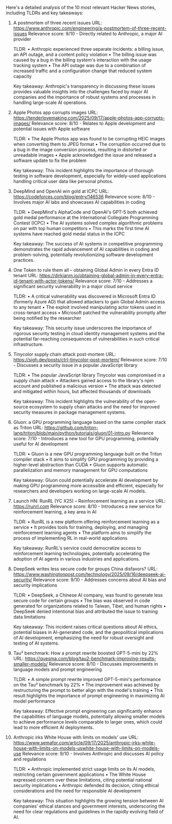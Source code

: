 Here's a detailed analysis of the 10 most relevant Hacker News stories, including TLDRs and key takeaways:

1. A postmortem of three recent issues
   URL: https://www.anthropic.com/engineering/a-postmortem-of-three-recent-issues
   Relevance score: 9/10 - Directly related to Anthropic, a major AI provider

   TLDR:
   • Anthropic experienced three separate incidents: a billing issue, an API outage, and a content policy violation
   • The billing issue was caused by a bug in the billing system's interaction with the usage tracking system
   • The API outage was due to a combination of increased traffic and a configuration change that reduced system capacity

   Key takeaway: Anthropic's transparency in discussing these issues provides valuable insights into the challenges faced by major AI companies and the importance of robust systems and processes in handling large-scale AI operations.

2. Apple Photos app corrupts images
   URL: https://tenderlovemaking.com/2025/09/17/apple-photos-app-corrupts-images/
   Relevance score: 8/10 - Relates to Apple development and potential issues with Apple software

   TLDR:
   • The Apple Photos app was found to be corrupting HEIC images when converting them to JPEG format
   • The corruption occurred due to a bug in the image conversion process, resulting in distorted or unreadable images
   • Apple acknowledged the issue and released a software update to fix the problem

   Key takeaway: This incident highlights the importance of thorough testing in software development, especially for widely-used applications handling critical user data like personal photos.

3. DeepMind and OpenAI win gold at ICPC
   URL: https://codeforces.com/blog/entry/146536
   Relevance score: 8/10 - Involves major AI labs and showcases AI capabilities in coding

   TLDR:
   • DeepMind's AlphaCode and OpenAI's GPT-5 both achieved gold medal performance at the International Collegiate Programming Contest (ICPC)
   • The AI systems solved complex algorithmic problems on par with top human competitors
   • This marks the first time AI systems have reached gold medal status in the ICPC

   Key takeaway: The success of AI systems in competitive programming demonstrates the rapid advancement of AI capabilities in coding and problem-solving, potentially revolutionizing software development practices.

4. One Token to rule them all – obtaining Global Admin in every Entra ID tenant
   URL: https://dirkjanm.io/obtaining-global-admin-in-every-entra-id-tenant-with-actor-tokens/
   Relevance score: 7/10 - Addresses a significant security vulnerability in a major cloud service

   TLDR:
   • A critical vulnerability was discovered in Microsoft Entra ID (formerly Azure AD) that allowed attackers to gain Global Admin access to any tenant
   • The exploit involved manipulating actor tokens used in cross-tenant access
   • Microsoft patched the vulnerability promptly after being notified by the researcher

   Key takeaway: This security issue underscores the importance of rigorous security testing in cloud identity management systems and the potential far-reaching consequences of vulnerabilities in such critical infrastructure.

5. Tinycolor supply chain attack post-mortem
   URL: https://sigh.dev/posts/ctrl-tinycolor-post-mortem/
   Relevance score: 7/10 - Discusses a security issue in a popular JavaScript library

   TLDR:
   • The popular JavaScript library Tinycolor was compromised in a supply chain attack
   • Attackers gained access to the library's npm account and published a malicious version
   • The attack was detected and mitigated within hours, but affected thousands of downloads

   Key takeaway: This incident highlights the vulnerability of the open-source ecosystem to supply chain attacks and the need for improved security measures in package management systems.

6. Gluon: a GPU programming language based on the same compiler stack as Triton
   URL: https://github.com/triton-lang/triton/blob/main/python/tutorials/gluon/01-intro.py
   Relevance score: 7/10 - Introduces a new tool for GPU programming, potentially useful for AI development

   TLDR:
   • Gluon is a new GPU programming language built on the Triton compiler stack
   • It aims to simplify GPU programming by providing a higher-level abstraction than CUDA
   • Gluon supports automatic parallelization and memory management for GPU computations

   Key takeaway: Gluon could potentially accelerate AI development by making GPU programming more accessible and efficient, especially for researchers and developers working on large-scale AI models.

7. Launch HN: RunRL (YC X25) – Reinforcement learning as a service
   URL: https://runrl.com
   Relevance score: 8/10 - Introduces a new service for reinforcement learning, a key area in AI

   TLDR:
   • RunRL is a new platform offering reinforcement learning as a service
   • It provides tools for training, deploying, and managing reinforcement learning agents
   • The platform aims to simplify the process of implementing RL in real-world applications

   Key takeaway: RunRL's service could democratize access to reinforcement learning technologies, potentially accelerating the adoption of AI agents in various industries and applications.

8. DeepSeek writes less secure code for groups China disfavors?
   URL: https://www.washingtonpost.com/technology/2025/09/16/deepseek-ai-security/
   Relevance score: 9/10 - Addresses concerns about AI bias and security implications

   TLDR:
   • DeepSeek, a Chinese AI company, was found to generate less secure code for certain groups
   • The bias was observed in code generated for organizations related to Taiwan, Tibet, and human rights
   • DeepSeek denied intentional bias and attributed the issue to training data limitations

   Key takeaway: This incident raises critical questions about AI ethics, potential biases in AI-generated code, and the geopolitical implications of AI development, emphasizing the need for robust oversight and testing of AI systems.

9. Tau² benchmark: How a prompt rewrite boosted GPT-5-mini by 22%
   URL: https://quesma.com/blog/tau2-benchmark-improving-results-smaller-models/
   Relevance score: 8/10 - Discusses improvements in language models and prompt engineering

   TLDR:
   • A simple prompt rewrite improved GPT-5-mini's performance on the Tau² benchmark by 22%
   • The improvement was achieved by restructuring the prompt to better align with the model's training
   • This result highlights the importance of prompt engineering in maximizing AI model performance

   Key takeaway: Effective prompt engineering can significantly enhance the capabilities of language models, potentially allowing smaller models to achieve performance levels comparable to larger ones, which could lead to more efficient AI deployments.

10. Anthropic irks White House with limits on models' use
    URL: https://www.semafor.com/article/09/17/2025/anthropic-irks-white-house-with-limits-on-models-uswhite-house-with-limits-on-models-use
    Relevance score: 9/10 - Involves Anthropic and discusses AI policy and regulations

    TLDR:
    • Anthropic implemented strict usage limits on its AI models, restricting certain government applications
    • The White House expressed concern over these limitations, citing potential national security implications
    • Anthropic defended its decision, citing ethical considerations and the need for responsible AI development

    Key takeaway: This situation highlights the growing tension between AI companies' ethical stances and government interests, underscoring the need for clear regulations and guidelines in the rapidly evolving field of AI.